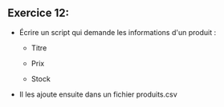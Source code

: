 ## Exercice 12:

- Écrire un script qui demande les informations d'un produit :
  - Titre
  - Prix
  - Stock
- Il les ajoute ensuite dans un fichier produits.csv



